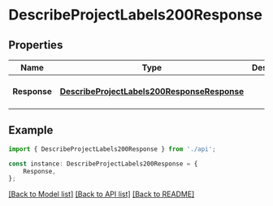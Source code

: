 # DescribeProjectLabels200Response


## Properties

Name | Type | Description | Notes
------------ | ------------- | ------------- | -------------
**Response** | [**DescribeProjectLabels200ResponseResponse**](DescribeProjectLabels200ResponseResponse.md) |  | [optional] [default to undefined]

## Example

```typescript
import { DescribeProjectLabels200Response } from './api';

const instance: DescribeProjectLabels200Response = {
    Response,
};
```

[[Back to Model list]](../README.md#documentation-for-models) [[Back to API list]](../README.md#documentation-for-api-endpoints) [[Back to README]](../README.md)

